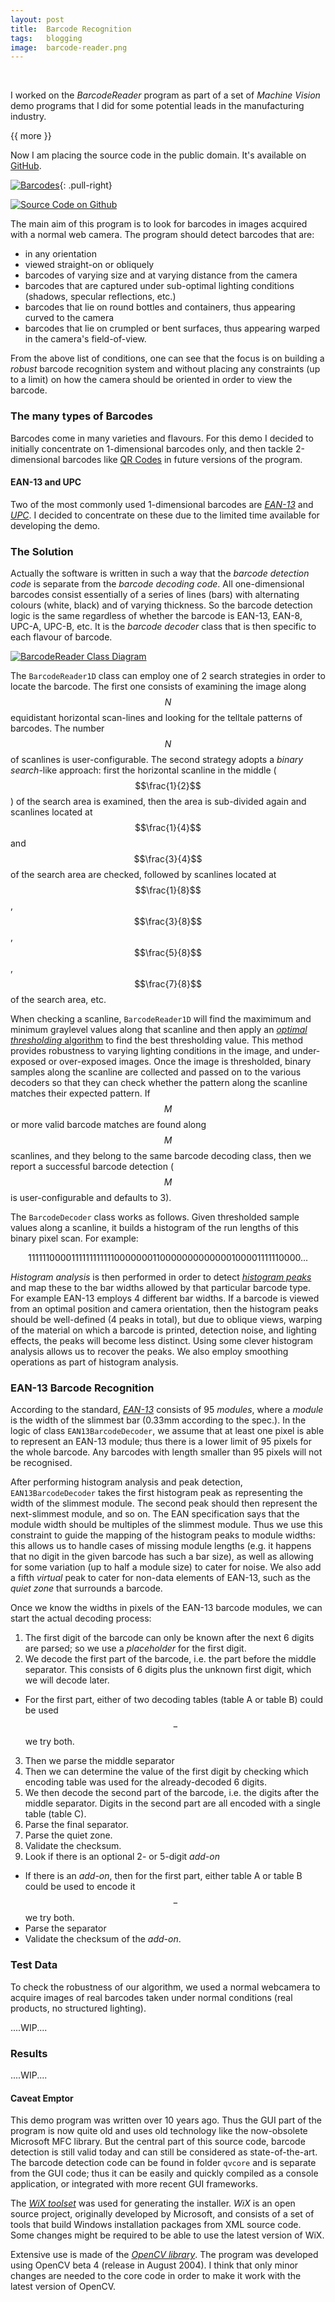 ```yaml
---
layout: post
title:  Barcode Recognition
tags:   blogging
image:  barcode-reader.png
---
```


&nbsp;

I worked on the *BarcodeReader* program as part of a set of *Machine Vision* demo programs that I did for some potential leads in the manufacturing industry.

{{ more }}

Now I am placing the source code in the public domain. It's available on [GitHub](https://github.com/mark-borg/BarcodeReader).

[![Barcodes](/img/posts/barcode-infographic.png)](https://www.emsbarcode.com/wp-content/uploads/2015/09/barcode-infographic.jpg){: .pull-right}

[![Source Code on Github](/img/posts/source_on_github.png)](https://github.com/mark-borg/BarcodeReader)

The main aim of this program is to look for barcodes in images acquired with a normal web camera. The program should detect barcodes that are:

- in any orientation
- viewed straight-on or obliquely
- barcodes of varying size and at varying distance from the camera
- barcodes that are captured under sub-optimal lighting conditions (shadows, specular reflections, etc.)
- barcodes that lie on round bottles and containers, thus appearing curved to the camera
- barcodes that lie on crumpled or bent surfaces, thus appearing warped in the camera's field-of-view.

From the above list of conditions, one can see that the focus is on building a *robust* barcode recognition system and without placing any constraints
(up to a limit) on how the camera should be oriented in order to view the barcode.


### The many types of Barcodes

Barcodes come in many varieties and flavours. For this demo I decided to initially concentrate on 1-dimensional barcodes only, and then tackle 2-dimensional barcodes like [QR Codes](https://en.wikipedia.org/wiki/QR_code) in future
versions of the program. 



#### EAN-13 and UPC

Two of the most commonly used 1-dimensional barcodes are [*EAN-13*](https://www.barcodestalk.com/ean-overview) and [*UPC*](https://www.barcodestalk.com/upc-overview). I decided to concentrate on these
due to the limited time available for developing the demo. 



### The Solution

Actually the software is written in such a way that the *barcode detection code* is separate from the *barcode decoding code*. All one-dimensional barcodes consist essentially of a series of lines
(bars) with alternating colours (white, black) and of varying thickness. So the barcode detection logic is the same regardless of whether the barcode is EAN-13, EAN-8, UPC-A, UPC-B, etc.
It is the *barcode decoder* class that is then specific to each flavour of barcode. 

[![BarcodeReader Class Diagram](/img/posts/barcodereader-class-diagram.png)](/img/posts/barcodereader-class-diagram.png)

The `BarcodeReader1D` class can employ one of 2 search strategies in order to locate the barcode. The first one consists of examining the image along $$N$$ equidistant horizontal 
scan-lines and looking for the telltale patterns of barcodes. The number $$N$$ of scanlines is user-configurable. The second strategy adopts a *binary search*-like approach: first 
the horizontal scanline in the middle ($$\frac{1}{2}$$) of the search area is examined, then the area is sub-divided again and scanlines located at $$\frac{1}{4}$$ 
and $$\frac{3}{4}$$ of the search area are checked, followed by scanlines located at $$\frac{1}{8}$$, $$\frac{3}{8}$$, $$\frac{5}{8}$$, $$\frac{7}{8}$$ of the search area, etc.

When checking a scanline, `BarcodeReader1D` will find the maximimum and minimum graylevel values along that scanline and then apply an [*optimal thresholding* algorithm](http://docs.opencv.org/trunk/d7/d4d/tutorial_py_thresholding.html)
to find the best thresholding value. This method provides robustness to varying lighting conditions in the image, and under-exposed or over-exposed images. Once
the image is thresholded, binary samples along the scanline are collected and passed on to the various decoders so that they can check whether the pattern along the
scanline matches their expected pattern. If $$M$$ or more valid barcode matches are found along $$M$$ scanlines, and they belong to the same barcode decoding class, then 
we report a successful barcode detection ($$M$$ is user-configurable and defaults to 3).

The `BarcodeDecoder` class works as follows. Given thresholded sample values along a scanline, it builds a histogram of the run lengths of this binary pixel scan. 
For example:

$$11111100001111111111110000000110000000000000100001111110000...$$

*Histogram analysis* is then performed in order to detect [*histogram peaks*](https://www.mathworks.com/help/signal/examples/peak-analysis.html) and map these to the bar widths allowed by that particular barcode type. For example EAN-13 employs 4
different bar widths. If a barcode is viewed from an optimal position and camera orientation, then the histogram peaks should be well-defined (4 peaks in total), but due to
oblique views, warping of the material on which a barcode is printed, detection noise, and lighting effects, the peaks will become less distinct. Using some clever histogram
analysis allows us to recover the peaks. We also employ smoothing operations as part of histogram analysis.



### EAN-13 Barcode Recognition

According to the standard, [*EAN-13*](https://en.wikipedia.org/wiki/International_Article_Number) consists of 95 *modules*, where a *module* is the width of the slimmest
bar (0.33mm according to the spec.). In the logic of class `EAN13BarcodeDecoder`, we assume that at least one pixel is able to represent an EAN-13 module; thus there is a 
lower limit of 95 pixels for the whole barcode. Any barcodes with length smaller than 95 pixels will not be recognised. 

After performing histogram analysis and peak detection, `EAN13BarcodeDecoder` takes the first histogram peak as representing the width of the slimmest module. The second
peak should then represent the next-slimmest module, and so on. The EAN specification says that the module width should be multiples of the slimmest module. Thus we use
this constraint to guide the mapping of the histogram peaks to module widths: this allows us to handle cases of missing module lengths (e.g. it happens that no digit in 
the given barcode has such a bar size), as well as allowing for some variation (up to half a module size) to cater for noise. We also add a fifth *virtual* peak to cater
for non-data elements of EAN-13, such as the *quiet zone* that surrounds a barcode.

Once we know the widths in pixels of the EAN-13 barcode modules, we can start the actual decoding process:

1. The first digit of the barcode can only be known after the next 6 digits are parsed; so we use a *placeholder* for the first digit.
2. We decode the first part of the barcode, i.e. the part before the middle separator. This consists of 6 digits plus the unknown first digit, which we will decode later.
- For the first part, either of two decoding tables (table A or table B) could be used $$-$$ we try both.
3. Then we parse the middle separator
4. Then we can determine the value of the first digit by checking which encoding table was used for the already-decoded 6 digits.
5. We then decode the second part of the barcode, i.e. the digits after the middle separator. Digits in the second part are all encoded with a single table (table C).
6. Parse the final separator.
7. Parse the quiet zone.
8. Validate the checksum.
9. Look if there is an optional 2- or 5-digit *add-on*
- If there is an *add-on*, then for the first part, either table A or table B could be used to encode it $$-$$ we try both.
- Parse the separator
- Validate the checksum of the *add-on*.



### Test Data

To check the robustness of our algorithm, we used a normal webcamera to acquire images of real barcodes taken under normal conditions (real products, no structured lighting).


....WIP....



### Results



....WIP....



#### Caveat Emptor

This demo program was written over 10 years ago. Thus the GUI part of the program is now quite old and uses old technology like the now-obsolete Microsoft MFC library.
But the central part of this source code, barcode detection is still valid today and can still be considered as state-of-the-art. The barcode detection code can be 
found in folder `qvcore` and is separate from the GUI code; thus it can be easily and quickly compiled as a console application, or integrated with more recent GUI
frameworks.

The [*WiX toolset*](http://wixtoolset.org/) was used for generating the installer. *WiX* is an open source project, originally developed by Microsoft, and consists of a 
set of tools that build Windows installation packages from XML source code. Some changes might be required to be able to use the latest version of WiX.

Extensive use is made of the [*OpenCV library*](http://opencv.org/). The program was developed using OpenCV beta 4 (release in August 2004). I think that only minor
changes are needed to the core code in order to make it work with the latest version of OpenCV.



